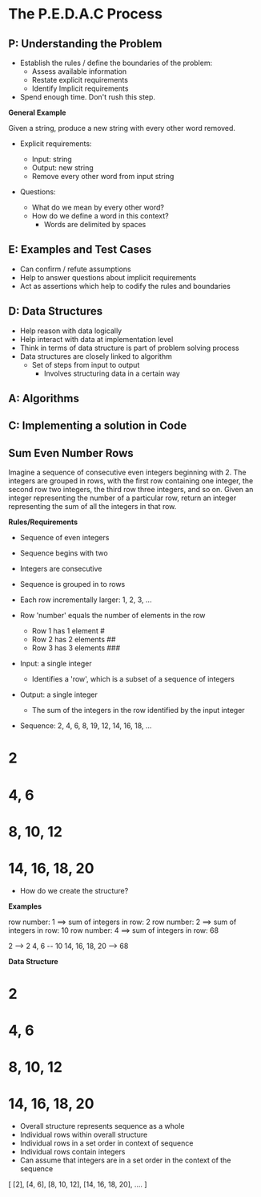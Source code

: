 # The P.E.D.A.C Process 

## P: Understanding the Problem 

- Establish the rules / define the boundaries of the problem:
  - Assess available information 
  - Restate explicit requirements 
  - Identify Implicit requirements 
- Spend enough time. Don't rush this step.  

**General Example**

Given a string, produce a new string with every other word removed. 

- Explicit requirements: 
  - Input: string 
  - Output: new string 
  - Remove every other word from input string 

- Questions: 
  - What do we mean by every other word? 
  - How do we define a word in this context? 
    - Words are delimited by spaces 

## E: Examples and Test Cases 

- Can confirm / refute assumptions 
- Help to answer questions about implicit requirements 
- Act as assertions which help to codify the rules and boundaries 

## D: Data Structures 

- Help reason with data logically 
- Help interact with data at implementation level 
- Think in terms of data structure is part of problem solving process 
- Data structures are closely linked to algorithm 
  - Set of steps from input to output 
    - Involves structuring data in a certain way 

## A: Algorithms 
## C: Implementing a solution in Code

## Sum Even Number Rows 

Imagine a sequence of consecutive even integers beginning with 2. The integers are grouped in rows, with the first row containing one integer, the second row two integers, the third row three integers, and so on. Given an integer representing the number of a particular row, return an integer representing the sum of all the integers in that row. 

**Rules/Requirements**
- Sequence of even integers 
- Sequence begins with two 
- Integers are consecutive 
- Sequence is grouped in to rows 
- Each row incrementally larger: 1, 2, 3, ...
- Row 'number' equals the number of elements in the row 
  - Row 1 has 1 element #
  - Row 2 has 2 elements ##
  - Row 3 has 3 elements ###
- Input: a single integer 
  - Identifies a 'row', which is a subset of a sequence of integers 
- Output: a single integer 
  - The sum of the integers in the row identified by the input integer 

- Sequence: 
2, 4, 6, 8, 19, 12, 14, 16, 18, ...

# 2
# 4, 6 
# 8, 10, 12
# 14, 16, 18, 20

- How do we create the structure? 

**Examples**

row number: 1 ==> sum of integers in row: 2
row number: 2 ==> sum of integers in row: 10
row number: 4 ==> sum of integers in row: 68

2 --> 2 
4, 6 -- 10
14, 16, 18, 20 --> 68

**Data Structure**

# 2
# 4, 6 
# 8, 10, 12
# 14, 16, 18, 20

- Overall structure represents sequence as a whole
- Individual rows within overall structure 
- Individual rows in a set order in context of sequence 
- Individual rows contain integers 
- Can assume that integers are in a set order in the context of the sequence 

[
  [2],
  [4, 6],
  [8, 10, 12],
  [14, 16, 18, 20],
  ....
]